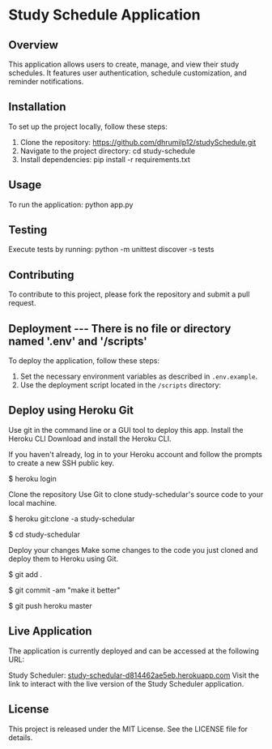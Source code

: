 # Study Schedule Application



## Overview
This application allows users to create, manage, and view their study schedules. It features user authentication, schedule customization, and reminder notifications.

## Installation
To set up the project locally, follow these steps:

1. Clone the repository: https://github.com/dhrumilp12/studySchedule.git
2. Navigate to the project directory: cd study-schedule
3. Install dependencies: pip install -r requirements.txt
   

## Usage
To run the application: python app.py


## Testing
Execute tests by running:
python -m unittest discover -s tests


## Contributing
To contribute to this project, please fork the repository and submit a pull request.


## Deployment --- There is no file or directory named '.env' and '/scripts'
To deploy the application, follow these steps:
1. Set the necessary environment variables as described in `.env.example`.
2. Use the deployment script located in the `/scripts` directory:



## Deploy using Heroku Git
Use git in the command line or a GUI tool to deploy this app.
Install the Heroku CLI
Download and install the Heroku CLI.

If you haven't already, log in to your Heroku account and follow the prompts to create a new SSH public key.

$ heroku login


Clone the repository
Use Git to clone study-schedular's source code to your local machine.

$ heroku git:clone -a study-schedular 

$ cd study-schedular

Deploy your changes
Make some changes to the code you just cloned and deploy them to Heroku using Git.

$ git add .

$ git commit -am "make it better"

$ git push heroku master

## Live Application
The application is currently deployed and can be accessed at the following URL:

Study Scheduler: [study-schedular-d814462ae5eb.herokuapp.com](https://study-schedular-d814462ae5eb.herokuapp.com/)
Visit the link to interact with the live version of the Study Scheduler application.

## License
This project is released under the MIT License. See the LICENSE file for details.



